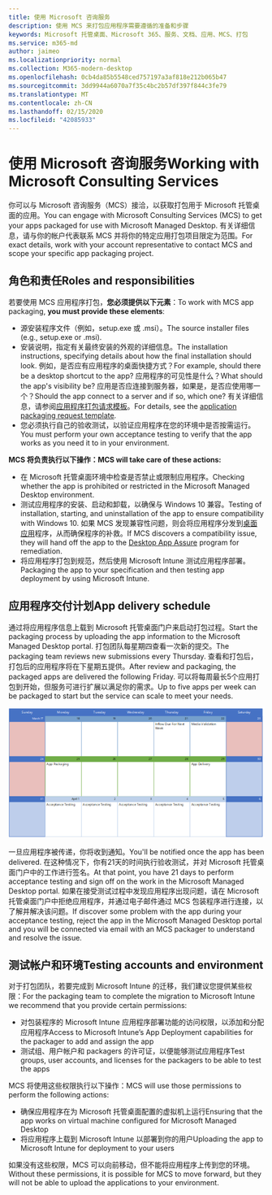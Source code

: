 ```yaml
---
title: 使用 Microsoft 咨询服务
description: 使用 MCS 来打包应用程序需要遵循的准备和步骤
keywords: Microsoft 托管桌面、Microsoft 365、服务、文档、应用、MCS、打包
ms.service: m365-md
author: jaimeo
ms.localizationpriority: normal
ms.collection: M365-modern-desktop
ms.openlocfilehash: 0cb4da85b5548ced757197a3af818e212b065b47
ms.sourcegitcommit: 3dd9944a6070a7f35c4bc2b57df397f844c3fe79
ms.translationtype: MT
ms.contentlocale: zh-CN
ms.lasthandoff: 02/15/2020
ms.locfileid: "42085933"
---
```

# <a name="working-with-microsoft-consulting-services"></a><span data-ttu-id="8b520-104">使用 Microsoft 咨询服务</span><span class="sxs-lookup"><span data-stu-id="8b520-104">Working with Microsoft Consulting Services</span></span>

<span data-ttu-id="8b520-105">你可以与 Microsoft 咨询服务（MCS）接洽，以获取打包用于 Microsoft 托管桌面的应用。</span><span class="sxs-lookup"><span data-stu-id="8b520-105">You can engage with Microsoft Consulting Services (MCS) to get your apps packaged for use with Microsoft Managed Desktop.</span></span> <span data-ttu-id="8b520-106">有关详细信息，请与你的帐户代表联系 MCS 并将你的特定应用打包项目限定为范围。</span><span class="sxs-lookup"><span data-stu-id="8b520-106">For exact details, work with your account representative to contact MCS and scope your specific app packaging project.</span></span>

## <a name="roles-and-responsibilities"></a><span data-ttu-id="8b520-107">角色和责任</span><span class="sxs-lookup"><span data-stu-id="8b520-107">Roles and responsibilities</span></span>

<span data-ttu-id="8b520-108">若要使用 MCS 应用程序打包，**您必须提供以下元素**：</span><span class="sxs-lookup"><span data-stu-id="8b520-108">To work with MCS app packaging, **you must provide these elements**:</span></span>

- <span data-ttu-id="8b520-109">源安装程序文件（例如，setup.exe 或 .msi）。</span><span class="sxs-lookup"><span data-stu-id="8b520-109">The source installer files (e.g., setup.exe or .msi).</span></span>
- <span data-ttu-id="8b520-110">安装说明，指定有关最终安装的外观的详细信息。</span><span class="sxs-lookup"><span data-stu-id="8b520-110">The installation instructions, specifying details about how the final installation should look.</span></span> <span data-ttu-id="8b520-111">例如，是否应有应用程序的桌面快捷方式？</span><span class="sxs-lookup"><span data-stu-id="8b520-111">For example, should there be a desktop shortcut to the app?</span></span> <span data-ttu-id="8b520-112">应用程序的可见性是什么？</span><span class="sxs-lookup"><span data-stu-id="8b520-112">What should the app's visibility be?</span></span> <span data-ttu-id="8b520-113">应用是否应连接到服务器，如果是，是否应使用哪一个？</span><span class="sxs-lookup"><span data-stu-id="8b520-113">Should the app connect to a server and if so, which one?</span></span> <span data-ttu-id="8b520-114">有关详细信息，请参阅[应用程序打包请求模板](https://github.com/MicrosoftDocs/microsoft-365-docs/raw/public/microsoft-365/managed-desktop/get-ready/downloads/app-packaging-template.docx)。</span><span class="sxs-lookup"><span data-stu-id="8b520-114">For details, see the [application packaging request template](https://github.com/MicrosoftDocs/microsoft-365-docs/raw/public/microsoft-365/managed-desktop/get-ready/downloads/app-packaging-template.docx).</span></span>
- <span data-ttu-id="8b520-115">您必须执行自己的验收测试，以验证应用程序在您的环境中是否按需运行。</span><span class="sxs-lookup"><span data-stu-id="8b520-115">You must perform your own acceptance testing to verify that the app works as you need it to in your environment.</span></span>

<span data-ttu-id="8b520-116">**MCS 将负责执行以下操作：**</span><span class="sxs-lookup"><span data-stu-id="8b520-116">**MCS will take care of these actions:**</span></span>

- <span data-ttu-id="8b520-117">在 Microsoft 托管桌面环境中检查是否禁止或限制应用程序。</span><span class="sxs-lookup"><span data-stu-id="8b520-117">Checking whether the app is prohibited or restricted in the Microsoft Managed Desktop environment.</span></span>
- <span data-ttu-id="8b520-118">测试应用程序的安装、启动和卸载，以确保与 Windows 10 兼容。</span><span class="sxs-lookup"><span data-stu-id="8b520-118">Testing of installation, starting, and uninstallation of the app to ensure compatibility with Windows 10.</span></span> <span data-ttu-id="8b520-119">如果 MCS 发现兼容性问题，则会将应用程序分发到[桌面应用](https://docs.microsoft.com/fasttrack/win-10-desktop-app-assure)程序，从而确保程序的补救。</span><span class="sxs-lookup"><span data-stu-id="8b520-119">If MCS discovers a compatibility issue, they will hand off the app to the [Desktop App Assure](https://docs.microsoft.com/fasttrack/win-10-desktop-app-assure) program for remediation.</span></span>
- <span data-ttu-id="8b520-120">将应用程序打包到规范，然后使用 Microsoft Intune 测试应用程序部署。</span><span class="sxs-lookup"><span data-stu-id="8b520-120">Packaging the app to your specification and then testing app deployment by using Microsoft Intune.</span></span>

## <a name="app-delivery-schedule"></a><span data-ttu-id="8b520-121">应用程序交付计划</span><span class="sxs-lookup"><span data-stu-id="8b520-121">App delivery schedule</span></span>

<span data-ttu-id="8b520-122">通过将应用程序信息上载到 Microsoft 托管桌面门户来启动打包过程。</span><span class="sxs-lookup"><span data-stu-id="8b520-122">Start the packaging process by uploading the app information to the Microsoft Managed Desktop portal.</span></span> <span data-ttu-id="8b520-123">打包团队每星期四查看一次新的提交。</span><span class="sxs-lookup"><span data-stu-id="8b520-123">The packaging team reviews new submissions every Thursday.</span></span> <span data-ttu-id="8b520-124">查看和打包后，打包后的应用程序将在下星期五提供。</span><span class="sxs-lookup"><span data-stu-id="8b520-124">After review and packaging, the packaged apps are delivered the following Friday.</span></span> <span data-ttu-id="8b520-125">可以将每周最长5个应用打包到开始，但服务可进行扩展以满足你的需求。</span><span class="sxs-lookup"><span data-stu-id="8b520-125">Up to five apps per week can be packaged to start but the service can scale to meet your needs.</span></span>

![显示星期四（本例中为21）的应用程序流入量的日历（在此示例中为21）、下一天的媒体验证、在以下星期一打包（第25步）和应用程序交付（29号）](../../media/MCS-cal.png)

<span data-ttu-id="8b520-127">一旦应用程序被传递，你将收到通知。</span><span class="sxs-lookup"><span data-stu-id="8b520-127">You'll be notified once the app has been delivered.</span></span> <span data-ttu-id="8b520-128">在这种情况下，你有21天的时间执行验收测试，并对 Microsoft 托管桌面门户中的工作进行签名。</span><span class="sxs-lookup"><span data-stu-id="8b520-128">At that point, you have 21 days to perform acceptance testing and sign off on the work in the Microsoft Managed Desktop portal.</span></span> <span data-ttu-id="8b520-129">如果在接受测试过程中发现应用程序出现问题，请在 Microsoft 托管桌面门户中拒绝应用程序，并通过电子邮件通过 MCS 包装程序进行连接，以了解并解决该问题。</span><span class="sxs-lookup"><span data-stu-id="8b520-129">If discover some problem with the app during your acceptance testing, reject the app in the Microsoft Managed Desktop portal and you will be connected via email with an MCS packager to understand and resolve the issue.</span></span>

## <a name="testing-accounts-and-environment"></a><span data-ttu-id="8b520-130">测试帐户和环境</span><span class="sxs-lookup"><span data-stu-id="8b520-130">Testing accounts and environment</span></span>

<span data-ttu-id="8b520-131">对于打包团队，若要完成到 Microsoft Intune 的迁移，我们建议您提供某些权限：</span><span class="sxs-lookup"><span data-stu-id="8b520-131">For the packaging team to complete the migration to Microsoft Intune we recommend that you provide certain permissions:</span></span>
 
-   <span data-ttu-id="8b520-132">对包装程序的 Microsoft Intune 应用程序部署功能的访问权限，以添加和分配应用程序</span><span class="sxs-lookup"><span data-stu-id="8b520-132">Access to Microsoft Intune’s App Deployment capabilities for the packager to add and assign the app</span></span> 
-   <span data-ttu-id="8b520-133">测试组、用户帐户和 packagers 的许可证，以便能够测试应用程序</span><span class="sxs-lookup"><span data-stu-id="8b520-133">Test groups, user accounts, and licenses for the packagers to be able to test the apps</span></span>

<span data-ttu-id="8b520-134">MCS 将使用这些权限执行以下操作：</span><span class="sxs-lookup"><span data-stu-id="8b520-134">MCS will use those permissions to perform the following actions:</span></span>
 
-   <span data-ttu-id="8b520-135">确保应用程序在为 Microsoft 托管桌面配置的虚拟机上运行</span><span class="sxs-lookup"><span data-stu-id="8b520-135">Ensuring that the app works on virtual machine configured for Microsoft Managed Desktop</span></span>
-   <span data-ttu-id="8b520-136">将应用程序上载到 Microsoft Intune 以部署到你的用户</span><span class="sxs-lookup"><span data-stu-id="8b520-136">Uploading the app to Microsoft Intune for deployment to your users</span></span>

<span data-ttu-id="8b520-137">如果没有这些权限，MCS 可以向前移动，但不能将应用程序上传到您的环境。</span><span class="sxs-lookup"><span data-stu-id="8b520-137">Without these permissions, it is possible for MCS to move forward, but they will not be able to upload the applications to your environment.</span></span>


